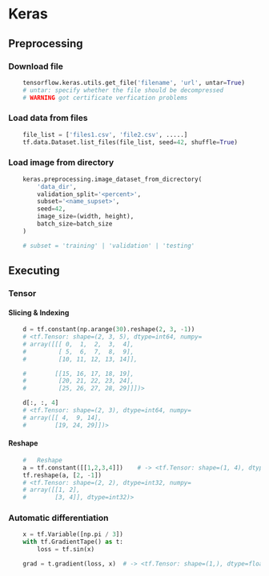 # Keras
## Preprocessing
### Download file
```python
    tensorflow.keras.utils.get_file('filename', 'url', untar=True)
    # untar: specify whether the file should be decompressed
    # WARNING got certificate verfication problems
```

### Load data from files
``` python
    file_list = ['files1.csv', 'file2.csv', .....]
    tf.data.Dataset.list_files(file_list, seed=42, shuffle=True)
```

### Load image from directory
``` python
    keras.preprocessing.image_dataset_from_dicrectory(
        'data_dir',
        validation_split='<percent>',
        subset='<name_supset>',
        seed=42,
        image_size=(width, height),
        batch_size=batch_size
    )

    # subset = 'training' | 'validation' | 'testing'

```

## Executing
### Tensor
#### Slicing & Indexing
```python
    d = tf.constant(np.arange(30).reshape(2, 3, -1))
    # <tf.Tensor: shape=(2, 3, 5), dtype=int64, numpy=
    # array([[[ 0,  1,  2,  3,  4],
    #         [ 5,  6,  7,  8,  9],
    #         [10, 11, 12, 13, 14]],

    #        [[15, 16, 17, 18, 19],
    #         [20, 21, 22, 23, 24],
    #         [25, 26, 27, 28, 29]]])>

    d[:, :, 4]
    # <tf.Tensor: shape=(2, 3), dtype=int64, numpy=
    # array([[ 4,  9, 14],
    #        [19, 24, 29]])>

```

#### Reshape
```python
    #   Reshape
    a = tf.constant([[1,2,3,4]])    # -> <tf.Tensor: shape=(1, 4), dtype=int32, numpy=array([[1, 2, 3, 4]], dtype=int32)>
    tf.reshape(a, [2, -1])
    # <tf.Tensor: shape=(2, 2), dtype=int32, numpy=
    # array([[1, 2],
    #        [3, 4]], dtype=int32)>


```

### Automatic differentiation
```python
    x = tf.Variable([np.pi / 3])
    with tf.GradientTape() as t:
        loss = tf.sin(x)

    grad = t.gradient(loss, x)  # -> <tf.Tensor: shape=(1,), dtype=float32, numpy=array([0.49999997], dtype=float32)>
```
